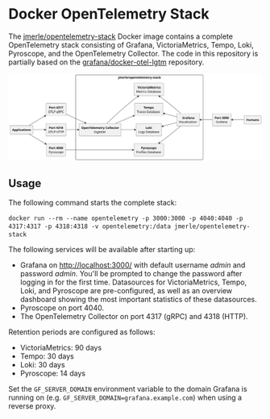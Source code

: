 # Docker OpenTelemetry Stack

The [jmerle/opentelemetry-stack](https://hub.docker.com/r/jmerle/opentelemetry-stack) Docker image contains a complete OpenTelemetry stack consisting of Grafana, VictoriaMetrics, Tempo, Loki, Pyroscope, and the OpenTelemetry Collector. The code in this repository is partially based on the [grafana/docker-otel-lgtm](https://github.com/grafana/docker-otel-lgtm) repository.

![](./media/overview.svg)

## Usage

The following command starts the complete stack:
```
docker run --rm --name opentelemetry -p 3000:3000 -p 4040:4040 -p 4317:4317 -p 4318:4318 -v opentelemetry:/data jmerle/opentelemetry-stack
```

The following services will be available after starting up:
- Grafana on [http://localhost:3000/](http://localhost:3000/) with default username _admin_ and password _admin_. You'll be prompted to change the password after logging in for the first time. Datasources for VictoriaMetrics, Tempo, Loki, and Pyroscope are pre-configured, as well as an overview dashboard showing the most important statistics of these datasources.
- Pyroscope on port 4040.
- The OpenTelemetry Collector on port 4317 (gRPC) and 4318 (HTTP).

Retention periods are configured as follows:
- VictoriaMetrics: 90 days
- Tempo: 30 days
- Loki: 30 days
- Pyroscope: 14 days

Set the `GF_SERVER_DOMAIN` environment variable to the domain Grafana is running on (e.g. `GF_SERVER_DOMAIN=grafana.example.com`) when using a reverse proxy.
